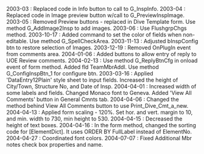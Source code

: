 2003-03 : Replaced code in Info button to call to G_InspInfo.2003-04 : Replaced code in Image preview button w/call to G_PreviewInspImage.2003-05 : Removed Preview buttons - replaced in Dive Template form. Use method G_AddImage2Insp to add images.2003-06 : Use FlushgrpChgs method.2003-10-17 : Added command to set the color of fields when non-editable. Use method G_SpellCheckArea.2003-11-13 : Adjusted bInspConfig btn to restore selection of Images.2003-12-19 : Removed OnPlugIn event from comments area.2004-01-06 : Added buttons to allow entry of reply to UOE Review comments.2004-02-13 : Use method G_ReplyBtnCfg in onload event of form method. Added fld TeamMbrAddl. Use method G_ConfigInspBtn_1 for configure btn.2003-03-16 : Applied 'DataEntry12Plain' style sheet to input fields.  Increased the height of City/Town, Structure No, and Date of Insp.2004-04-01 : Increased width of some labels and fields.  Changed Monaco font to Geneva. Added 'View All Comments' button in General Cmnts tab.2004-04-06 : Changed the method behind View All Comments button to use Print_Dive_Cmt_a_new.2004-04-13 : Applied form scaling - 120%.  Set hor. and vert. margin to 10, and min. width to 730, min height to 530.2004-04-15 : Decreased the height of text boxes.2004-04-16 : In the form method, changed the sorting code for [ElementDict].  It uses ORDER BY FullLabel instead of ElementNo.2004-04-27 : Coordinated font colors.2004-07-07 : Fixed Additional Mbr notes check box properties and name.